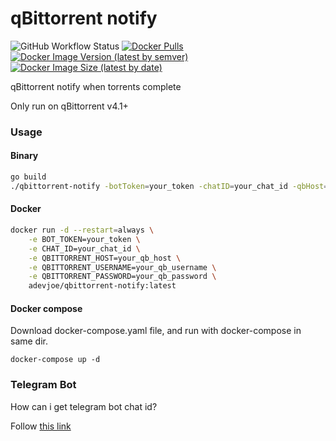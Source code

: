 # qBittorrent notify

![GitHub Workflow Status](https://img.shields.io/github/workflow/status/adevjoe/qbittorrent-notify/latest?style=for-the-badge)
[![Docker Pulls](https://img.shields.io/docker/pulls/adevjoe/qbittorrent-notify?label=qbittorrent-notify%20pulls&style=for-the-badge)](https://hub.docker.com/repository/docker/adevjoe/qbittorrent-notify)
[![Docker Image Version (latest by semver)](https://img.shields.io/docker/v/adevjoe/qbittorrent-notify?sort=semver&style=for-the-badge)](https://hub.docker.com/repository/docker/adevjoe/qbittorrent-notify)
[![Docker Image Size (latest by date)](https://img.shields.io/docker/image-size/adevjoe/qbittorrent-notify?style=for-the-badge)](https://hub.docker.com/repository/docker/adevjoe/qbittorrent-notify)

qBittorrent notify when torrents complete

Only run on qBittorrent v4.1+

### Usage

#### Binary

```sh
go build
./qbittorrent-notify -botToken=your_token -chatID=your_chat_id -qbHost=your_qb_host -qbUsername=your_qb_username -qbPassword=your_qb_password
```

#### Docker

```sh
docker run -d --restart=always \
    -e BOT_TOKEN=your_token \
    -e CHAT_ID=your_chat_id \
    -e QBITTORRENT_HOST=your_qb_host \
    -e QBITTORRENT_USERNAME=your_qb_username \
    -e QBITTORRENT_PASSWORD=your_qb_password \
    adevjoe/qbittorrent-notify:latest
```

#### Docker compose

Download docker-compose.yaml file, and run with docker-compose in same dir.

```
docker-compose up -d
```

### Telegram Bot

How can i get telegram bot chat id?

Follow [this link](https://stackoverflow.com/questions/32423837/telegram-bot-how-to-get-a-group-chat-id)
